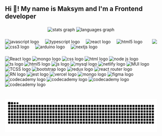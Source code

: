 <h2 align="left">Hi 👋! My name is Maksym and I'm a Frontend developer</h2>

###

<div align="center">
  <img src="https://github-readme-stats.vercel.app/api?username=M-Maksym&hide_title=false&hide_rank=false&show_icons=true&include_all_commits=true&count_private=true&disable_animations=false&theme=dracula&locale=en&hide_border=false" height="150" alt="stats graph"  />
  <img src="https://github-readme-stats.vercel.app/api/top-langs?username=M-Maksym&locale=en&hide_title=false&layout=compact&card_width=320&langs_count=5&theme=dracula&hide_border=false" height="150" alt="languages graph"  />
</div>

###

<img align="right" height="150" src="https://i.gifer.com/7IjS.gif"  />

###

<div align="left">
  <img src="https://cdn.jsdelivr.net/gh/devicons/devicon/icons/javascript/javascript-original.svg" height="30" alt="javascript logo"  />
  <img width="12" />
  <img src="https://cdn.jsdelivr.net/gh/devicons/devicon/icons/typescript/typescript-original.svg" height="30" alt="typescript logo"  />
  <img width="12" />
  <img src="https://cdn.jsdelivr.net/gh/devicons/devicon/icons/react/react-original.svg" height="30" alt="react logo"  />
  <img width="12" />
  <img src="https://cdn.jsdelivr.net/gh/devicons/devicon/icons/html5/html5-original.svg" height="30" alt="html5 logo"  />
  <img width="12" />
  <img src="https://cdn.jsdelivr.net/gh/devicons/devicon/icons/css3/css3-original.svg" height="30" alt="css3 logo"  />
  <img width="12" />
  <img src="https://cdn.jsdelivr.net/gh/devicons/devicon/icons/arduino/arduino-original.svg" height="30" alt="arduino logo"  />
  <img width="12" />
  <img src="https://cdn.jsdelivr.net/gh/devicons/devicon/icons/nextjs/nextjs-original.svg" height="30" alt="nextjs logo"  />
</div>

###

<div align="left">
  <img src="https://img.shields.io/badge/React-20232A?style=for-the-badge&logo=react&logoColor=61DAFB" height="35" alt="React logo"  />
  <img src="https://img.shields.io/badge/C%2B%2B-00599C?style=for-the-badge&logo=c%2B%2B&logoColor=white" height="35" alt="mongo logo"  />
  <img src="https://img.shields.io/badge/CSS3-1572B6?style=for-the-badge&logo=css3&logoColor=white" height="35" alt="css logo"  />
  <img src="https://img.shields.io/badge/HTML-239120?style=for-the-badge&logo=html5&logoColor=white" height="35" alt="html logo"  />
  <img src="https://img.shields.io/badge/Node.js-43853D?style=for-the-badge&logo=node.js&logoColor=white" height="35" alt="node js logo"  />
  <img src="https://img.shields.io/badge/TypeScript-007ACC?style=for-the-badge&logo=typescript&logoColor=white" height="35" alt="ts logo"  />
  <img src="https://img.shields.io/badge/HTML5-E34F26?style=for-the-badge&logo=html5&logoColor=white" height="35" alt="html5 logo"  />
  <img src="https://img.shields.io/badge/JSS-F7DF1E?style=for-the-badge&logo=JSS&logoColor=white" height="35" alt="js logo"  />
  <img src="https://img.shields.io/badge/MySQL-005C84?style=for-the-badge&logo=mysql&logoColor=white" height="35" alt="mysql logo"  />
  <img src="https://img.shields.io/badge/Netlify-00C7B7?style=for-the-badge&logo=netlify&logoColor=white" height="35" alt="netlify logo"  />
  <img src="https://img.shields.io/badge/Material--UI-0081CB?style=for-the-badge&logo=material-ui&logoColor=white" height="35" alt="MUI logo"  />
  <img src="https://img.shields.io/badge/Tailwind_CSS-38B2AC?style=for-the-badge&logo=tailwind-css&logoColor=white" height="35" alt="TCSS logo"  />
  <img src="https://img.shields.io/badge/Bootstrap-563D7C?style=for-the-badge&logo=bootstrap&logoColor=white" height="35" alt="bootstrap logo"  />
  <img src="https://img.shields.io/badge/Redux-593D88?style=for-the-badge&logo=redux&logoColor=white" height="35" alt="redux logo"  />
  <img src="https://img.shields.io/badge/React_Router-CA4245?style=for-the-badge&logo=react-router&logoColor=white" height="35" alt="react router logo"  />
  <img src="https://img.shields.io/badge/React_Native-20232A?style=for-the-badge&logo=react&logoColor=61DAFB" height="35" alt="RN logo"  />
  <img src="https://img.shields.io/badge/testing%20library-323330?style=for-the-badge&logo=testing-library&logoColor=red" height="35" alt="jest logo"  />
  <img src="https://img.shields.io/badge/Vercel-000000?style=for-the-badge&logo=vercel&logoColor=white" height="35" alt="vercel logo"  />
  <img src="https://img.shields.io/badge/MongoDB-4EA94B?style=for-the-badge&logo=mongodb&logoColor=white" height="35" alt="mongo logo"  />
  <img src="https://img.shields.io/badge/Figma-F24E1E?style=for-the-badge&logo=figma&logoColor=white" height="35" alt="figma logo"  />
  <img src="https://img.shields.io/badge/Codecademy-FFF0E5?style=for-the-badge&logo=codecademy&logoColor=303347" height="35" alt="codecademy logo"  />
  <img src="https://img.shields.io/badge/Prisma-3982CE?style=for-the-badge&logo=Prisma&logoColor=white" height="35" alt="codecademy logo"  />
  <img src="https://img.shields.io/badge/Babel-F9DC3e?style=for-the-badge&logo=babel&logoColor=black" height="35" alt="codecademy logo"  />
  <img src="https://img.shields.io/badge/ESLint-4B3263?style=for-the-badge&logo=eslint&logoColor=white" height="35" alt="codecademy logo"  />
</div>

###

<br clear="both">

<img src="https://github.com/M-Maksym/M-Maksym/blob/output/snake.svg" alt="Snake animation" />

###
